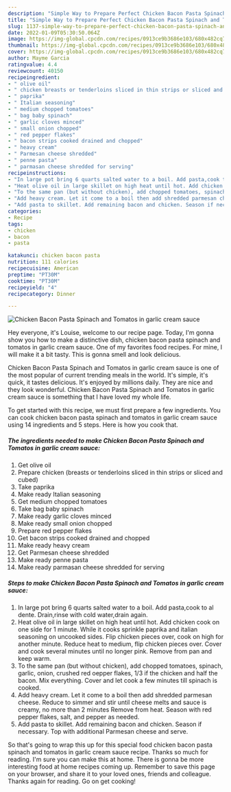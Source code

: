 ```yaml
---
description: "Simple Way to Prepare Perfect Chicken Bacon Pasta Spinach and Tomatos in garlic cream sauce"
title: "Simple Way to Prepare Perfect Chicken Bacon Pasta Spinach and Tomatos in garlic cream sauce"
slug: 1137-simple-way-to-prepare-perfect-chicken-bacon-pasta-spinach-and-tomatos-in-garlic-cream-sauce
date: 2022-01-09T05:30:50.064Z
image: https://img-global.cpcdn.com/recipes/0913ce9b3686e103/680x482cq70/chicken-bacon-pasta-spinach-and-tomatos-in-garlic-cream-sauce-recipe-main-photo.jpg
thumbnail: https://img-global.cpcdn.com/recipes/0913ce9b3686e103/680x482cq70/chicken-bacon-pasta-spinach-and-tomatos-in-garlic-cream-sauce-recipe-main-photo.jpg
cover: https://img-global.cpcdn.com/recipes/0913ce9b3686e103/680x482cq70/chicken-bacon-pasta-spinach-and-tomatos-in-garlic-cream-sauce-recipe-main-photo.jpg
author: Mayme Garcia
ratingvalue: 4.4
reviewcount: 40150
recipeingredient:
- " olive oil"
- " chicken breasts or tenderloins sliced in thin strips or sliced and cubed"
- " paprika"
- " Italian seasoning"
- " medium chopped tomatoes"
- " bag baby spinach"
- " garlic cloves minced"
- " small onion chopped"
- " red pepper flakes"
- " bacon strips cooked drained and chopped"
- " heavy cream"
- " Parmesan cheese shredded"
- " penne pasta"
- " parmasan cheese shredded for serving"
recipeinstructions:
- "In large pot bring 6 quarts salted water to a boil. Add pasta,cook to al dente. Drain,rinse with cold water,drain again."
- "Heat olive oil in large skillet on high heat until hot. Add chicken cook on one side for 1 minute. While it cooks sprinkle paprika and italian seasoning on uncooked sides. Flip chicken pieces over, cook on high for another minute. Reduce heat to medium, flip chicken pieces over. Cover and cook several minutes until no longer pink. Remove from pan and keep warm."
- "To the same pan (but without chicken), add chopped tomatoes, spinach, garlic, onion, crushed red oepper flakes, 1/3 if the chicken and half the bacon. Mix everything. Cover and let cook a few minutes till spinach is cooked."
- "Add heavy cream. Let it come to a boil then add shredded parmesan cheese. Reduce to simmer and stir until cheese melts and sauce is creamy, no more than 2 minutes Remove from heat. Season with red pepper flakes, salt, and pepper as needed."
- "Add pasta to skillet. Add remaining bacon and chicken. Season if necessary. Top with additional Parmesan cheese and serve."
categories:
- Recipe
tags:
- chicken
- bacon
- pasta

katakunci: chicken bacon pasta 
nutrition: 111 calories
recipecuisine: American
preptime: "PT30M"
cooktime: "PT30M"
recipeyield: "4"
recipecategory: Dinner

---
```



![Chicken Bacon Pasta Spinach and Tomatos in garlic cream sauce](https://img-global.cpcdn.com/recipes/0913ce9b3686e103/680x482cq70/chicken-bacon-pasta-spinach-and-tomatos-in-garlic-cream-sauce-recipe-main-photo.jpg)

Hey everyone, it's Louise, welcome to our recipe page. Today, I'm gonna show you how to make a distinctive dish, chicken bacon pasta spinach and tomatos in garlic cream sauce. One of my favorites food recipes. For mine, I will make it a bit tasty. This is gonna smell and look delicious.



Chicken Bacon Pasta Spinach and Tomatos in garlic cream sauce is one of the most popular of current trending meals in the world. It's simple, it's quick, it tastes delicious. It's enjoyed by millions daily. They are nice and they look wonderful. Chicken Bacon Pasta Spinach and Tomatos in garlic cream sauce is something that I have loved my whole life.


To get started with this recipe, we must first prepare a few ingredients. You can cook chicken bacon pasta spinach and tomatos in garlic cream sauce using 14 ingredients and 5 steps. Here is how you cook that.

<!--inarticleads1-->

##### The ingredients needed to make Chicken Bacon Pasta Spinach and Tomatos in garlic cream sauce:

1. Get  olive oil
1. Prepare  chicken (breasts or tenderloins sliced in thin strips or sliced and cubed)
1. Take  paprika
1. Make ready  Italian seasoning
1. Get  medium chopped tomatoes
1. Take  bag baby spinach
1. Make ready  garlic cloves minced
1. Make ready  small onion chopped
1. Prepare  red pepper flakes
1. Get  bacon strips cooked drained and chopped
1. Make ready  heavy cream
1. Get  Parmesan cheese shredded
1. Make ready  penne pasta
1. Make ready  parmasan cheese shredded for serving




<!--inarticleads2-->

##### Steps to make Chicken Bacon Pasta Spinach and Tomatos in garlic cream sauce:

1. In large pot bring 6 quarts salted water to a boil. Add pasta,cook to al dente. Drain,rinse with cold water,drain again.
1. Heat olive oil in large skillet on high heat until hot. Add chicken cook on one side for 1 minute. While it cooks sprinkle paprika and italian seasoning on uncooked sides. Flip chicken pieces over, cook on high for another minute. Reduce heat to medium, flip chicken pieces over. Cover and cook several minutes until no longer pink. Remove from pan and keep warm.
1. To the same pan (but without chicken), add chopped tomatoes, spinach, garlic, onion, crushed red oepper flakes, 1/3 if the chicken and half the bacon. Mix everything. Cover and let cook a few minutes till spinach is cooked.
1. Add heavy cream. Let it come to a boil then add shredded parmesan cheese. Reduce to simmer and stir until cheese melts and sauce is creamy, no more than 2 minutes Remove from heat. Season with red pepper flakes, salt, and pepper as needed.
1. Add pasta to skillet. Add remaining bacon and chicken. Season if necessary. Top with additional Parmesan cheese and serve.




So that's going to wrap this up for this special food chicken bacon pasta spinach and tomatos in garlic cream sauce recipe. Thanks so much for reading. I'm sure you can make this at home. There is gonna be more interesting food at home recipes coming up. Remember to save this page on your browser, and share it to your loved ones, friends and colleague. Thanks again for reading. Go on get cooking!
